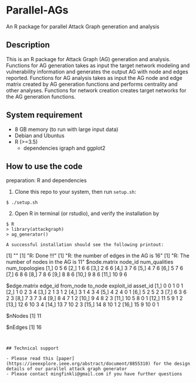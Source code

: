 # Parallel-AGs
An R package for parallel Attack Graph generation and analysis

## Description

This is an R package for Attack Graph (AG) generation and analysis. Functions for AG generation takes as input the target network modeling and vulnerability
information and generates the output AG with node and edges reported. Functions for AG analysis takes as input the AG node and edge matrix created by AG 
generation functions and performs centrality and other analyses. Functions for network creation creates target networks for the AG generation functions.

## System requirement

- 8 GB memory (to run with large input data)
- Debian and Ubuntus
- R (>=3.5)
  - dependencies igraph and ggplot2

## How to use the code

preparation: R and dependencies

1. Clone this repo to your system, then run `setup.sh`:

```
$ ./setup.sh
```

2. Open R in terminal (or rstudio), and verify the installation by

```
$ R
> library(attackgraph)
> ag_generator()

A successful installation should see the following printout:

```

[1] ""
[1] "R: Done !!!"
[1] "R: the number of edges in the AG is 16"
[1] "R: The number of nodes in the AG is 11"
$node.matrix
      node_id num_qualities num_topologies
 [1,]       0             5              6
 [2,]       1             6              6
 [3,]       2             6              6
 [4,]       3             7              6
 [5,]       4             7              6
 [6,]       5             7              6
 [7,]       6             8              6
 [8,]       7             8              6
 [9,]       8             8              6
[10,]       9             8              6
[11,]      10             9              6

$edge.matrix
      edge_id from_node to_node exploit_id asset_id
 [1,]       0         0       1          0        1
 [2,]       1         0       2          3        4
 [3,]       2         1       3          1        2
 [4,]       3         1       4          3        4
 [5,]       4         2       4          0        1
 [6,]       5         2       5          2        3
 [7,]       6         3       6          2        3
 [8,]       7         3       7          3        4
 [9,]       8         4       7          1        2
[10,]       9         4       8          2        3
[11,]      10         5       8          0        1
[12,]      11         5       9          1        2
[13,]      12         6      10          3        4
[14,]      13         7      10          2        3
[15,]      14         8      10          1        2
[16,]      15         9      10          0        1

$nNodes
[1] 11

$nEdges
[1] 16

```


## Technical support

- Please read this [paper](https://ieeexplore.ieee.org/abstract/document/8855310) for the design details of our parallel attack graph generator
- Please contact mingfinkli@gmail.com if you have further questions

